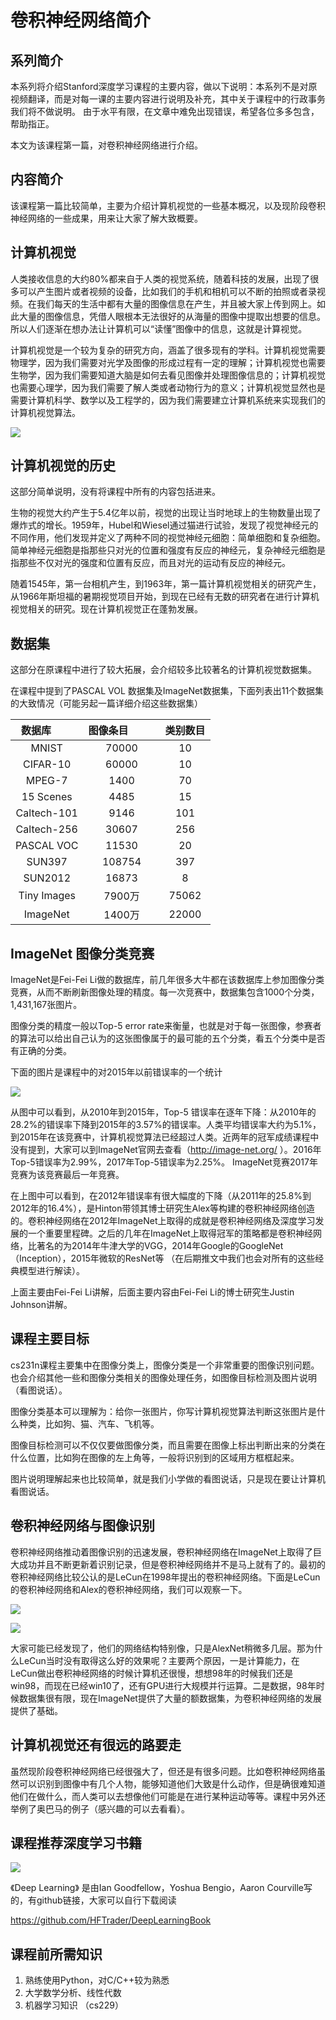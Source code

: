 # 卷积神经网络简介

## 系列简介

本系列将介绍Stanford深度学习课程的主要内容，做以下说明：本系列不是对原视频翻译，而是对每一课的主要内容进行说明及补充，其中关于课程中的行政事务我们将不做说明。
由于水平有限，在文章中难免出现错误，希望各位多多包含，帮助指正。

本文为该课程第一篇，对卷积神经网络进行介绍。

## 内容简介

该课程第一篇比较简单，主要为介绍计算机视觉的一些基本概况，以及现阶段卷积神经网络的一些成果，用来让大家了解大致概要。

## 计算机视觉

人类接收信息的大约80%都来自于人类的视觉系统，随着科技的发展，出现了很多可以产生图片或者视频的设备，比如我们的手机和相机可以不断的拍照或者录视频。在我们每天的生活中都有大量的图像信息在产生，并且被大家上传到网上。如此大量的图像信息，凭借人眼根本无法很好的从海量的图像中提取出想要的信息。所以人们逐渐在想办法让计算机可以“读懂”图像中的信息，这就是计算视觉。

计算机视觉是一个较为复杂的研究方向，涵盖了很多现有的学科。计算机视觉需要物理学，因为我们需要对光学及图像的形成过程有一定的理解；计算机视觉也需要生物学，因为我们需要知道大脑是如何去看见图像并处理图像信息的；计算机视觉也需要心理学，因为我们需要了解人类或者动物行为的意义；计算机视觉显然也是需要计算机科学、数学以及工程学的，因为我们需要建立计算机系统来实现我们的计算机视觉算法。

![](https://github.com/NGSHotpot/deep-learning/blob/master/stanford_img/001.png)

## 计算机视觉的历史

这部分简单说明，没有将课程中所有的内容包括进来。

生物的视觉大约产生于5.4亿年以前，视觉的出现让当时地球上的生物数量出现了爆炸式的增长。1959年，Hubel和Wiesel通过猫进行试验，发现了视觉神经元的不同作用，他们发现并定义了两种不同的视觉神经元细胞：简单细胞和复杂细胞。简单神经元细胞是指那些只对光的位置和强度有反应的神经元，复杂神经元细胞是指那些不仅对光的强度和位置有反应，而且对光的运动有反应的神经元。

随着1545年，第一台相机产生，到1963年，第一篇计算机视觉相关的研究产生，从1966年斯坦福的暑期视觉项目开始，到现在已经有无数的研究者在进行计算机视觉相关的研究。现在计算机视觉正在蓬勃发展。

## 数据集

这部分在原课程中进行了较大拓展，会介绍较多比较著名的计算机视觉数据集。

在课程中提到了PASCAL VOL 数据集及ImageNet数据集，下面列表出11个数据集的大致情况（可能另起一篇详细介绍这些数据集）


| 数据库         | 图像条目           | 类别数目  | 
| :-----------: |:-------------:| :----:| 
| MNIST         | 70000       | 10     | 
| CIFAR-10	    | 60000	      | 10 	   |
| MPEG-7        | 1400	      | 70	   |
| 15 Scenes     | 4485        | 15     | 
| Caltech-101	  | 9146	      | 101	   |
| Caltech-256	  | 30607	      | 256	   |
| PASCAL VOC	  | 11530	      | 20	   |
| SUN397    	  | 108754	    | 397	   |
| SUN2012	      | 16873	      | 8  	   |
| Tiny Images   | 7900万      | 75062  |
| ImageNet      | 1400万      | 22000  |


## ImageNet 图像分类竞赛

ImageNet是Fei-Fei Li做的数据库，前几年很多大牛都在该数据库上参加图像分类竞赛，从而不断刷新图像处理的精度。每一次竞赛中，数据集包含1000个分类，1,431,167张图片。

图像分类的精度一般以Top-5 error rate来衡量，也就是对于每一张图像，参赛者的算法可以给出自己认为的这张图像属于的最可能的五个分类，看五个分类中是否有正确的分类。

下面的图片是课程中的对2015年以前错误率的一个统计

![](https://github.com/NGSHotpot/deep-learning/blob/master/stanford_img/002.png)

从图中可以看到，从2010年到2015年，Top-5 错误率在逐年下降：从2010年的28.2%的错误率下降到2015年的3.57%的错误率。人类平均错误率大约为5.1%，到2015年在该竞赛中，计算机视觉算法已经超过人类。近两年的冠军成绩课程中没有提到，大家可以到ImageNet官网去查看（http://image-net.org/ ）。2016年Top-5错误率为2.99%，2017年Top-5错误率为2.25%。 ImageNet竞赛2017年竞赛为该竞赛最后一年竞赛。

在上图中可以看到，在2012年错误率有很大幅度的下降（从2011年的25.8%到2012年的16.4%），是Hinton带领其博士研究生Alex等构建的卷积神经网络创造的。卷积神经网络在2012年ImageNet上取得的成就是卷积神经网络及深度学习发展的一个重要里程碑。之后的几年在ImageNet上取得冠军的策略都是卷积神经网络，比著名的为2014年牛津大学的VGG，2014年Google的GoogleNet（Inception），2015年微软的ResNet等 （在后期推文中我们也会对所有的这些经典模型进行解读）。

上面主要由Fei-Fei Li讲解，后面主要内容由Fei-Fei Li的博士研究生Justin Johnson讲解。

## 课程主要目标

cs231n课程主要集中在图像分类上，图像分类是一个非常重要的图像识别问题。也会介绍其他一些和图像分类相关的图像处理任务，如图像目标检测及图片说明（看图说话）。

图像分类基本可以理解为：给你一张图片，你写计算机视觉算法判断这张图片是什么种类，比如狗、猫、汽车、飞机等。

图像目标检测可以不仅仅要做图像分类，而且需要在图像上标出判断出来的分类在什么位置，比如狗在图像的左上角等，一般将识别到的区域用方框框起来。

图片说明理解起来也比较简单，就是我们小学做的看图说话，只是现在要让计算机看图说话。

## 卷积神经网络与图像识别

卷积神经网络推动着图像识别的迅速发展，卷积神经网络在ImageNet上取得了巨大成功并且不断更新着识别记录，但是卷积神经网络并不是马上就有了的。最初的卷积神经网络比较公认的是LeCun在1998年提出的卷积神经网络。下面是LeCun的卷积神经网络和Alex的卷积神经网络，我们可以观察一下。

![](https://github.com/NGSHotpot/deep-learning/blob/master/stanford_img/003.png)

![](https://github.com/NGSHotpot/deep-learning/blob/master/stanford_img/004.png)

大家可能已经发现了，他们的网络结构特别像，只是AlexNet稍微多几层。那为什么LeCun当时没有取得这么好的效果呢？主要两个原因，一是计算能力，在LeCun做出卷积神经网络的时候计算机还很慢，想想98年的时候我们还是win98，而现在已经win10了，还有GPU进行大规模并行运算。二是数据，98年时候数据集很有限，现在ImageNet提供了大量的额数据集，为卷积神经网络的发展提供了基础。

## 计算机视觉还有很远的路要走

虽然现阶段卷积神经网络已经很强大了，但还是有很多问题。比如卷积神经网络虽然可以识别到图像中有几个人物，能够知道他们大致是什么动作，但是确很难知道他们在做什么，而人类可以去想像他们可能是在进行某种运动等等。课程中另外还举例了奥巴马的例子（感兴趣的可以去看看）。

## 课程推荐深度学习书籍

![](https://github.com/NGSHotpot/deep-learning/blob/master/stanford_img/005.png)

《Deep Learning》 是由Ian Goodfellow，Yoshua Bengio，Aaron Courville写的，有github链接，大家可以自行下载阅读

https://github.com/HFTrader/DeepLearningBook

## 课程前所需知识

1. 熟练使用Python，对C/C++较为熟悉
2. 大学数学分析、线性代数
3. 机器学习知识 （cs229）



